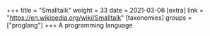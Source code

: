 +++
title = "Smalltalk"
weight = 33
date = 2021-03-06
[extra]
link = "https://en.wikipedia.org/wiki/Smalltalk"
[taxonomies]
groups = ["proglang"]
+++
A programming language

